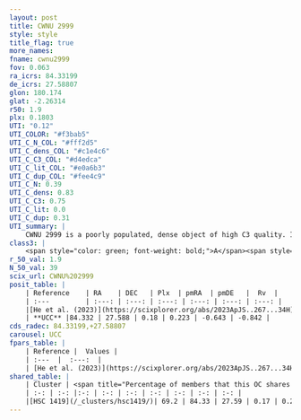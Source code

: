 ```yaml
---
layout: post
title: CWNU 2999
style: style
title_flag: true
more_names: 
fname: cwnu2999
fov: 0.063
ra_icrs: 84.33199
de_icrs: 27.58807
glon: 180.174
glat: -2.26314
r50: 1.9
plx: 0.1803
UTI: "0.12"
UTI_COLOR: "#f3bab5"
UTI_C_N_COL: "#fff2d5"
UTI_C_dens_COL: "#c1e4c6"
UTI_C_C3_COL: "#d4edca"
UTI_C_lit_COL: "#e0a6b3"
UTI_C_dup_COL: "#fee4c9"
UTI_C_N: 0.39
UTI_C_dens: 0.83
UTI_C_C3: 0.75
UTI_C_lit: 0.0
UTI_C_dup: 0.31
UTI_summary: |
    CWNU 2999 is a poorly populated, dense object of high C3 quality. It was recently reported in the literature.<br><br><span style="color: #99180f; font-weight: bold;">Warning: </span>This is possibly a duplicated object, which shares a significant percentage of members with at least one previously reported entry.
class3: |
    <span style="color: green; font-weight: bold;">A</span><span style="color: #FFC300; font-weight: bold;">B</span>
r_50_val: 1.9
N_50_val: 39
scix_url: CWNU%202999
posit_table: |
    | Reference    | RA    | DEC   | Plx  | pmRA  | pmDE   |  Rv  |
    | :---         | :---: | :---: | :---: | :---: | :---: | :---: |
    |[He et al. (2023)](https://scixplorer.org/abs/2023ApJS..267...34H) | 84.332 | 27.587 | 0.182 | 0.223 | -0.652 | -9.0 |
    | **UCC** |84.332 | 27.588 | 0.18 | 0.223 | -0.643 | -0.842 | 
cds_radec: 84.33199,+27.58807
carousel: UCC
fpars_table: |
    | Reference |  Values |
    | :---  |  :---:  |
    | [He et al. (2023)](https://scixplorer.org/abs/2023ApJS..267...34H) | `A0=2.45, m-M=14.05, logA=8.7` |
shared_table: |
    | Cluster | <span title="Percentage of members that this OC shares with the ones listed">%</span>   | RA   | DEC   | Plx   | pmRA  | pmDE  | Rv | UTI |
    | :-: | :-: |:-: | :-: | :-: | :-: | :-: | :-: | :-: |
    |[HSC 1419](/_clusters/hsc1419/)| 69.2 | 84.33 | 27.59 | 0.17 | 0.21 | -0.65 | -0.84 |0.54 |
---
```

